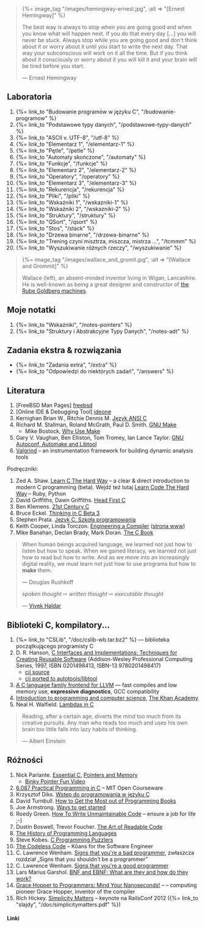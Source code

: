 <blockquote>
  {%= image_tag "/images/hemingway-ernest.jpg", :alt => "[Ernest Hemingway]" %}
  <p>
   The best way is always to stop when you are going good and when you
   know what will happen next. If you do that every day […] you will
   never be stuck. Always stop while you are going good and don’t
   think about it or worry about it until you start to write the next
   day. That way your subconscious will work on it all the time. But
   if you think about it consciously or worry about it you will kill
   it and your brain will be tired before you start.
  </p>
  <p class="author">— Ernest Hemingway</p>
</blockquote>

## Laboratoria

1. {%= link_to "Budowanie programów w języku C", "/budowanie-programow" %}
1. {%= link_to "Podstawowe typy danych", "/podstawowe-typy-danych" %}
1. {%= link_to "ASCII v. UTF-8", "/utf-8" %}
1. {%= link_to "Elementarz 1", "/elementarz-1" %}
1. {%= link_to "Pętle", "/petle" %}
1. {%= link_to "Automaty skończone", "/automaty" %}
1. {%= link_to "Funkcje", "/funkcje" %}
1. {%= link_to "Elementarz 2", "/elementarz-2" %}
1. {%= link_to "Operatory", "/operatory" %}
1. {%= link_to "Elementarz 3", "/elementarz-3" %}
1. {%= link_to "Rekurencja", "/rekurencja" %}
1. {%= link_to "Pliki", "/pliki" %}
1. {%= link_to "Wskaźniki 1", "/wskazniki-1" %}
1. {%= link_to "Wskaźniki 2", "/wskazniki-2" %}
1. {%= link_to "Struktury", "/struktury" %}
1. {%= link_to "QSort", "/qsort" %}
1. {%= link_to "Stos", "/stack" %}
1. {%= link_to "Drzewa binarne", "/drzewa-binarne" %}
1. {%= link_to "Trening czyni misztrza, miszcza, mistrza …", "/tcmmm" %}
1. {%= link_to "Wyszukiwanie różnych rzeczy", "/wyszukiwanie" %}


<!-- zob. też http://edu.i-lo.tarnow.pl/inf/alg/001_search/index.php -->

<blockquote>
  {%= image_tag "/images/wallace_and_gromit.jpg", :alt => "[Wallace and Grommit]" %}
  <p>
  Wallace (left), an absent-minded inventor living in Wigan, Lancashire.
  He is well-known as being a great designer and constructor of
  <a href="https://en.wikipedia.org/wiki/Rube_Goldberg_machine">the Rube Goldberg machines</a>.
  </p>
</blockquote>

## Moje notatki

1. {%= link_to "Wskaźniki", "/notes-pointers" %}
1. {%= link_to "Struktury i Abstrakcyjne Typy Danych", "/notes-adt" %}


## Zadania ekstra & rozwiązania

* {%= link_to "Zadania extra", "/extra" %}
* {%= link_to "Odpowiedzi do niektórych zadań", "/answers" %}


## Literatura

1. [FreeBSD Man Pages] [freebsd]
1. [Online IDE & Debugging Tool] [ideone]
1. Kernighan Brian W., Ritchie Dennis M.
   [Język ANSI C](http://wnt.pl/product.php?action=0&prod_id=481&hot=1)
1. Richard M. Stallman, Roland McGrath, Paul D. Smith.
   [GNU Make](http://www.gnu.org/software/make/manual/)
   - Mike Bostock, [Why Use Make](http://bost.ocks.org/mike/make/)
1. Gary V. Vaughan, Ben Elliston, Tom Tromey, Ian Lance Taylor.
   [GNU Autoconf, Automake and Libtool](http://sources.redhat.com/autobook/)
1. [Valgrind](http://valgrind.org/) –
   an instrumentation framework for building dynamic analysis tools

Podręczniki:

1. Zed A. Shaw.
   [Learn C The Hard Way](http://c.learncodethehardway.org/book/) –
   a clear & direct introduction to modern C programming (beta).
   Wejdź też tutaj [Learn Code The Hard Way](http://learncodethehardway.org/) –
   Ruby, Python
1. David Griffiths, Dawn Griffiths.
   [Head First C](http://shop.oreilly.com/product/0636920015482.do)
1. Ben Klemens.
   [21st Century C](http://shop.oreilly.com/product/0636920025108.do)
1. Bruce Eckel.
   [Thinking in C Beta 3](http://mindview.net/CDs/ThinkingInC)
1. Stephen Prata. [Język C. Szkoła programowania](http://helion.pl/)
1. Keith Cooper, Linda Torczon.
   [Engineering a Compiler](http://www.elsevier.com/wps/find/bookdescription.cws_home/724559/description)
   ([strona www](http://www.clear.rice.edu/comp412/))
1. Mike Banahan, Declan Brady, Mark Doran.
   [The C Book](http://publications.gbdirect.co.uk/c_book/)


<blockquote>
  <p>When human beings acquired language, we learned not just how to
  listen but how to speak. When we gained literacy, we learned not
  just how to read but how to write. And as we move into an
  increasingly digital reality, we must learn not just how to use
  programs but how to <b>make</b> them.</p>
  <p class="author">— Douglas Rushkoff</p>
  <p><i>spoken thought</i> ⇨ <i>written thought</i> ⇨ <i>executable thought</i>
  <p class="author">— <a href="http://blog.vivekhaldar.com/post/23430363068/executable-thought">Vivek Haldar</a></p>
</blockquote>

## Biblioteki C, kompilatory...

1. {%= link_to "CSLib", "/doc/cslib-wb.tar.bz2" %} — biblioteka
   początkującego programisty C
1. D. R. Hanson,
   [C Interfaces and Implementations: Techniques for Creating Reusable Software](https://sites.google.com/site/cinterfacesimplementations/)
   (Addison-Wesley Professional Computing Series, 1997, ISBN 0201498413, ISBN-13 9780201498417)
   - [cii source](http://code.google.com/p/cii/)
   - [cii ported to autotools/libtool](https://github.com/kev009/cii)
1. [A C language family frontend for LLVM](http://clang.llvm.org/index.html) —
   fast compiles and low memory use, **expressive diagnostics**,
   GCC compatibility
1. [Introduction to programming and computer science](http://www.youtube.com/view_play_list?p=36E7A2B75028A3D6),
   [The Khan Academy](http://www.youtube.com/user/khanacademy)
1. Neal H. Walfield. [Lambdas in C](http://walfield.org/blog/2010/08/25/lambdas-in-c.html)


<blockquote>
 <p>Reading, after a certain age, diverts the mind too
  much from its creative pursuits. Any man who reads too much and uses
  his own brain too little falls into lazy habits of thinking.</p>
 <p class="author">— Albert Einstein</p>
</blockquote>

## Różności

1. Nick Parlante.
   [Essential C](http://cslibrary.stanford.edu/101/),
   [Pointers and Memory](http://cslibrary.stanford.edu/102/)
   - [Binky Pointer Fun Video](http://www.youtube.com/watch?v=5VnDaHBi8dM)
1. [6.087 Practical Programming in C](http://ocw.mit.edu/courses/electrical-engineering-and-computer-science/6-087-practical-programming-in-c-january-iap-2010/) – MIT Open Courseware
1. Krzysztof Diks.
   [Wstęp do programowania w języku C](http://mediawiki.ilab.pl/index.php/Wst%C4%99p_do_programowania_w_j%C4%99zyku_C)
1. David Turnbull.
   [How to Get the Most out of Programming Books](http://idebuggedababoon.com/how-to-get-the-most-out-of-programming-books/)
1. Joe Armstrong.
   [Ways to get started](http://erlang.org/pipermail/erlang-questions/2011-July/059966.html)
1. Roedy Green.
   [How To Write Unmaintainable Code](http://thc.org/root/phun/unmaintain.html) –
   ensure a job for life ;-)
1. Dustin Boswell, Trevor Foucher.
   [The Art of Readable Code](http://ofps.oreilly.com/titles/9780596802295/)
1. [The History of Programming Languages](http://oreilly.com/news/languageposter_0504.html)
1. Steve Kobes.
   [C Programming Puzzlers](http://stevenkobes.com/ctest.html)
1. [The Codeless Code](http://thecodelesscode.com/contents) – Kōans for the Software Engineer
1. C. Lawrence Wenham.
   [Signs that you're a bad programmer](http://www.yacoset.com/Home/signs-that-you-re-a-bad-programmer),
   zwłaszcza rozdział „Signs that you shouldn't be a programmer”
1. C. Lawrence Wenham.
   [Signs that you're a good programmer](http://www.yacoset.com/Home/signs-that-you-re-a-good-programmer)
1. Lars Marius Garshol.
   [BNF and EBNF: What are they and how do they work?](http://www.garshol.priv.no/download/text/bnf.html)
1. [Grace Hopper to Programmers: Mind Your Nanoseconds!](http://highscalability.com/blog/2012/3/1/grace-hopper-to-programmers-mind-your-nanoseconds.html) –
   – computing pioneer Grace Hopper, inventor of the compiler
1. Rich Hickey.
   [Simplicity Matters](http://www.youtube.com/watch?v=rI8tNMsozo0) – keynote na RailsConf 2012
   ({%= link_to "slajdy", "/doc/simplicitymatters.pdf" %})


#### Linki

[freebsd]: http://www.freebsd.org/cgi/man.cgi "FreeBSD Man Pages: Index Page"
[ideone]: http://ideone.com/ "Online IDE & Debugging Tool"
